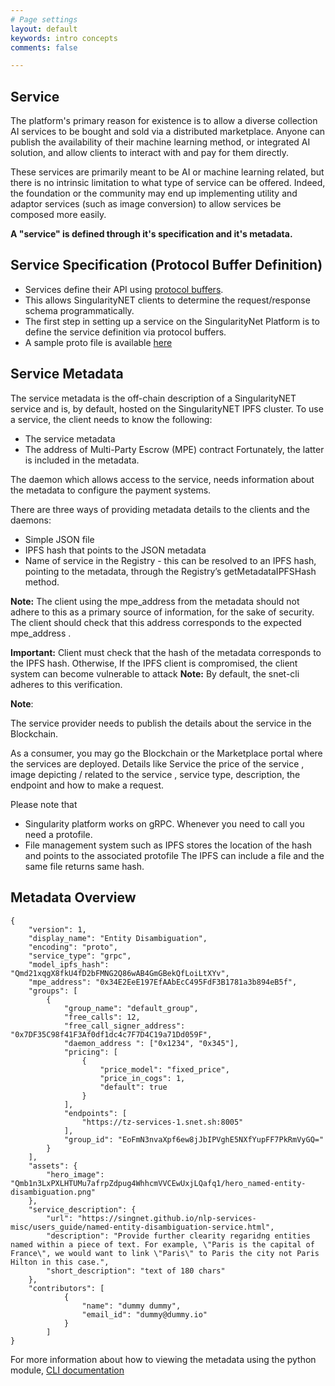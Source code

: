 ```yaml
---
# Page settings
layout: default
keywords: intro concepts
comments: false

---
```

## Service

The platform's primary reason for existence is to allow a diverse collection AI services to be bought and sold via a distributed marketplace. Anyone can publish the availability of their machine learning method, or integrated AI solution, and allow clients to interact with and pay for them directly.

These services are primarily meant to be AI or machine learning related, but there is no intrinsic limitation to what type of service can be offered. Indeed, the foundation or the community may end up implementing utility and adaptor services (such as image conversion) to allow services be composed more easily.

**A "service" is defined through it's specification and it's metadata.**

## Service Specification (Protocol Buffer Definition)

- Services define their API using <a href="https://developers.google.com/protocol-buffers/docs/reference/proto3-spec#service_definition" target="_blank">protocol buffers</a>. 
- This allows SingularityNET clients to determine the request/response schema programmatically. 
- The first step in setting up a service on the SingularityNet Platform is to define the service definition via protocol buffers.
- A sample proto file is available <a href="https://github.com/singnet/example-service/blob/master/service/service_spec/example_service.proto" target="_blank">here</a>


## Service Metadata

The service metadata is the off-chain description of a SingularityNET service and is, by default, hosted on the SingularityNET IPFS cluster. To use a service, the client needs to know the following:
- The service metadata
- The address of Multi-Party Escrow (MPE) contract
Fortunately, the latter is included in the metadata. 

The daemon which allows access to the service, needs information about the metadata to configure the payment systems.

There are three ways of providing metadata details to the clients and the daemons:
- Simple JSON file
- IPFS hash that points to the JSON metadata
- Name of service in the Registry - this can be resolved to an IPFS hash, pointing to the metadata, through the Registry’s getMetadataIPFSHash method.

**Note:** The client using the mpe_address from the metadata should not adhere to this as a primary source of information, for the sake of security. The client should check that this address corresponds to the expected mpe_address . 


**Important:** Client must check that the hash of the metadata corresponds to the IPFS hash. Otherwise, If the IPFS client is compromised, the client system can become vulnerable to attack 
**Note:** By default, the snet-cli adheres to this verification. 


**Note**: 

The service provider needs to publish the details about the service in the Blockchain.

As a consumer, you may go the Blockchain or the Marketplace portal where the services are deployed.
Details like Service the price of the service ,
image depicting / related to the service , service type, description, the endpoint and how to make a request.

Please note that
- Singularity platform works on gRPC. Whenever you need to call you need a protofile.
- File management system such as IPFS stores the location of the hash and points to the associated protofile
    The IPFS can include a file and the same file returns same hash. 
    
## Metadata Overview

```
{
    "version": 1,
    "display_name": "Entity Disambiguation",
    "encoding": "proto",
    "service_type": "grpc",
    "model_ipfs_hash": "Qmd21xqgX8fkU4fD2bFMNG2Q86wAB4GmGBekQfLoiLtXYv",
    "mpe_address": "0x34E2EeE197EfAAbEcC495FdF3B1781a3b894eB5f",
    "groups": [
        {
            "group_name": "default_group",
            "free_calls": 12,
            "free_call_signer_address": "0x7DF35C98f41F3Af0df1dc4c7F7D4C19a71Dd059F",
            "daemon_address ": ["0x1234", "0x345"],
            "pricing": [
                {
                    "price_model": "fixed_price",
                    "price_in_cogs": 1,
                    "default": true
                }
            ],
            "endpoints": [
                "https://tz-services-1.snet.sh:8005"
            ],
            "group_id": "EoFmN3nvaXpf6ew8jJbIPVghE5NXfYupFF7PkRmVyGQ="
        }
    ],
    "assets": {
        "hero_image": "Qmb1n3LxPXLHTUMu7afrpZdpug4WhhcmVVCEwUxjLQafq1/hero_named-entity-disambiguation.png"
    },
    "service_description": {
        "url": "https://singnet.github.io/nlp-services-misc/users_guide/named-entity-disambiguation-service.html",
        "description": "Provide further clearity regaridng entities named within a piece of text. For example, \"Paris is the capital of France\", we would want to link \"Paris\" to Paris the city not Paris Hilton in this case.",
        "short_description": "text of 180 chars"
    },
    "contributors": [
            {
                "name": "dummy dummy",
                "email_id": "dummy@dummy.io"
            }
        ]
}

```

For more information about how to viewing the metadata using the python module, [CLI documentation](http://snet-cli-docs.singularitynet.io/) 